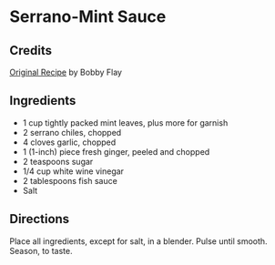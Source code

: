 # Serrano-Mint Sauce 

<!-- BEGIN content -->

## Credits

[Original Recipe](http://www.foodnetwork.com/food/recipes/recipe/0,1977,FOOD_9936_27271,00.html "http://www.foodnetwork.com/food/recipes/recipe/0,1977,FOOD 9936 27271,00.html") by Bobby Flay

## Ingredients

- 1 cup tightly packed mint leaves, plus more for garnish 
- 2 serrano chiles, chopped 
- 4 cloves garlic, chopped 
- 1 (1-inch) piece fresh ginger, peeled and chopped 
- 2 teaspoons sugar 
- 1/4 cup white wine vinegar 
- 2 tablespoons fish sauce 
- Salt

## Directions

Place all ingredients, except for salt, in a blender. Pulse until smooth. Season, to taste.

<!-- END content -->

